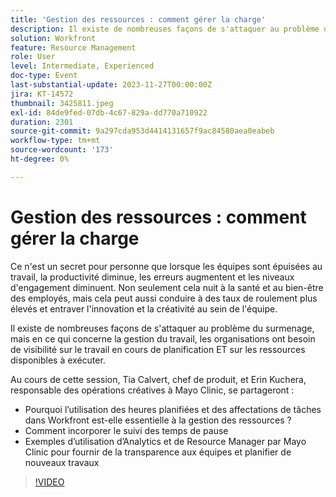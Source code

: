 ```yaml
---
title: 'Gestion des ressources : comment gérer la charge'
description: Il existe de nombreuses façons de s'attaquer au problème du surmenage, mais en ce qui concerne la gestion du travail, les organisations ont besoin de visibilité sur le travail en cours de planification ET sur les ressources disponibles à exécuter.
solution: Workfront
feature: Resource Management
role: User
level: Intermediate, Experienced
doc-type: Event
last-substantial-update: 2023-11-27T00:00:00Z
jira: KT-14572
thumbnail: 3425811.jpeg
exl-id: 84de9fed-07db-4c67-829a-dd770a710922
duration: 2301
source-git-commit: 9a297cda953d4414131657f9ac84580aea0eabeb
workflow-type: tm+mt
source-wordcount: '173'
ht-degree: 0%

---
```


# Gestion des ressources : comment gérer la charge

Ce n&#39;est un secret pour personne que lorsque les équipes sont épuisées au travail, la productivité diminue, les erreurs augmentent et les niveaux d&#39;engagement diminuent. Non seulement cela nuit à la santé et au bien-être des employés, mais cela peut aussi conduire à des taux de roulement plus élevés et entraver l&#39;innovation et la créativité au sein de l&#39;équipe.

Il existe de nombreuses façons de s&#39;attaquer au problème du surmenage, mais en ce qui concerne la gestion du travail, les organisations ont besoin de visibilité sur le travail en cours de planification ET sur les ressources disponibles à exécuter.

Au cours de cette session, Tia Calvert, chef de produit, et Erin Kuchera, responsable des opérations créatives à Mayo Clinic, se partageront :

* Pourquoi l’utilisation des heures planifiées et des affectations de tâches dans Workfront est-elle essentielle à la gestion des ressources ?
* Comment incorporer le suivi des temps de pause
* Exemples d’utilisation d’Analytics et de Resource Manager par Mayo Clinic pour fournir de la transparence aux équipes et planifier de nouveaux travaux

>[!VIDEO](https://video.tv.adobe.com/v/3457098/?learn=on&captions=fre_fr)
